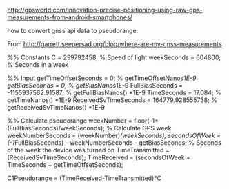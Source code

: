 

http://gpsworld.com/innovation-precise-positioning-using-raw-gps-measurements-from-android-smartphones/

how to convert gnss api data to pseudorange:

From http://garrett.seepersad.org/blog/where-are-my-gnss-measurements

%% Constants
C                     = 299792458; % Speed of light
weekSeconds           = 604800;    % Seconds in a week
 
%% Input
getTimeOffsetSeconds  = 0; % getTimeOffsetNanos*1E-9
getBiasSeconds        = 0; % getBiasNanos*1E-9
FullBiasSeconds       = -1155937562.91587; % getFullBiasNanos() *1E-9
TimeSeconds           = 17.084;            % getTimeNanos() *1E-9
ReceivedSvTimeSeconds = 164779.928555738;  % getReceivedSvTimeNanos() *1E-9
 
%% Calculate pseudorange
weekNumber            = floor(-1*(FullBiasSeconds)/weekSeconds); % Calculate GPS week
weekNumberSeconds     = (weekNumber)*(weekSeconds); 
secondsOfWeek         = (-1*FullBiasSeconds) - weekNumberSeconds - getBiasSeconds; % Seconds of the week the device was turned on
TimeTransmitted       = (ReceivedSvTimeSeconds);
TimeReceived          = (secondsOfWeek + TimeSeconds + getTimeOffsetSeconds);
 
C1Pseudorange         = (TimeReceived-TimeTransmitted)*C
